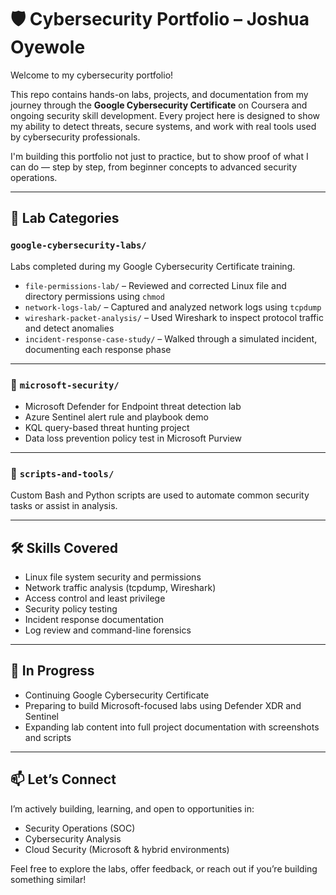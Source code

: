 
# 🛡️ Cybersecurity Portfolio – Joshua Oyewole

Welcome to my cybersecurity portfolio!

This repo contains hands-on labs, projects, and documentation from my journey through the **Google Cybersecurity Certificate** on Coursera and ongoing security skill development. Every project here is designed to show my ability to detect threats, secure systems, and work with real tools used by cybersecurity professionals.

I'm building this portfolio not just to practice, but to show proof of what I can do — step by step, from beginner concepts to advanced security operations.

---

## 📁 Lab Categories

###  `google-cybersecurity-labs/`
Labs completed during my Google Cybersecurity Certificate training.

- `file-permissions-lab/` – Reviewed and corrected Linux file and directory permissions using `chmod`
- `network-logs-lab/` – Captured and analyzed network logs using `tcpdump`
- `wireshark-packet-analysis/` – Used Wireshark to inspect protocol traffic and detect anomalies
- `incident-response-case-study/`  – Walked through a simulated incident, documenting each response phase

---

### 🔐 `microsoft-security/` 

- Microsoft Defender for Endpoint threat detection lab
- Azure Sentinel alert rule and playbook demo
- KQL query-based threat hunting project
- Data loss prevention policy test in Microsoft Purview

---

### 🧰 `scripts-and-tools/`
Custom Bash and Python scripts are used to automate common security tasks or assist in analysis.

---

## 🛠 Skills Covered

- Linux file system security and permissions
- Network traffic analysis (tcpdump, Wireshark)
- Access control and least privilege
- Security policy testing
- Incident response documentation
- Log review and command-line forensics

---

## 🚀 In Progress

- Continuing Google Cybersecurity Certificate 
- Preparing to build Microsoft-focused labs using Defender XDR and Sentinel
- Expanding lab content into full project documentation with screenshots and scripts

---

## 📫 Let’s Connect

I’m actively building, learning, and open to opportunities in:

- Security Operations (SOC)
- Cybersecurity Analysis
- Cloud Security (Microsoft & hybrid environments)

Feel free to explore the labs, offer feedback, or reach out if you’re building something similar!

